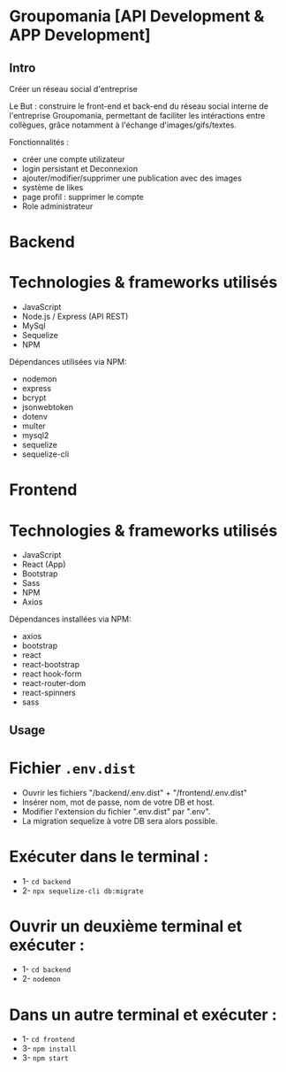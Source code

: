 # Groupomania [API Development & APP Development]


## Intro ##

Créer un réseau social d'entreprise

Le But : construire le front-end et back-end du réseau social interne de l'entreprise Groupomania, permettant de faciliter les intéractions entre collègues, grâce notamment à l'échange d'images/gifs/textes.

Fonctionnalités :

- créer une compte utilizateur
- login persistant et Deconnexion
- ajouter/modifier/supprimer une publication avec des images
- système de likes
- page profil : supprimer le compte
- Role administrateur

# Backend

# Technologies & frameworks utilisés
- JavaScript
- Node.js / Express (API REST)
- MySql
- Sequelize
- NPM

Dépendances utilisées via NPM:
- nodemon
- express
- bcrypt
- jsonwebtoken
- dotenv
- multer
- mysql2
- sequelize
- sequelize-cli


# Frontend


# Technologies & frameworks utilisés
- JavaScript
- React (App)
- Bootstrap
- Sass
- NPM
- Axios

Dépendances installées via NPM:
- axios
- bootstrap
- react
- react-bootstrap
- react hook-form
- react-router-dom
- react-spinners
- sass



## Usage ##

# Fichier `.env.dist`

- Ouvrir les fichiers "/backend/.env.dist" + "/frontend/.env.dist"
- Insérer nom, mot de passe, nom de votre DB et host.
- Modifier l'extension du fichier ".env.dist" par ".env".
- La migration sequelize à votre DB sera alors possible.

# Exécuter dans le terminal : 

- 1- `cd backend`
- 2- `npx sequelize-cli db:migrate`

# Ouvrir un deuxième terminal et exécuter :
- 1- `cd backend`
- 2- `nodemon`

# Dans un autre terminal et exécuter :
- 1- `cd frontend`
- 3- `npm install`
- 3- `npm start`